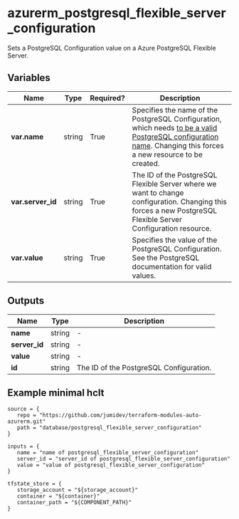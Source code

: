 # azurerm_postgresql_flexible_server_configuration

Sets a PostgreSQL Configuration value on a Azure PostgreSQL Flexible Server.

## Variables

| Name | Type | Required? |  Description |
| ---- | ---- | --------- |  ----------- |
| **var.name** | string | True | Specifies the name of the PostgreSQL Configuration, which needs [to be a valid PostgreSQL configuration name](https://www.postgresql.org/docs/current/static/sql-syntax-lexical.html#SQL-SYNTAX-IDENTIFIER). Changing this forces a new resource to be created. | 
| **var.server_id** | string | True | The ID of the PostgreSQL Flexible Server where we want to change configuration. Changing this forces a new PostgreSQL Flexible Server Configuration resource. | 
| **var.value** | string | True | Specifies the value of the PostgreSQL Configuration. See the PostgreSQL documentation for valid values. | 



## Outputs

| Name | Type | Description |
| ---- | ---- | --------- | 
| **name** | string  | - | 
| **server_id** | string  | - | 
| **value** | string  | - | 
| **id** | string  | The ID of the PostgreSQL Configuration. | 

## Example minimal hclt

```hcl
source = {
   repo = "https://github.com/jumidev/terraform-modules-auto-azurerm.git" 
   path = "database/postgresql_flexible_server_configuration" 
}

inputs = {
   name = "name of postgresql_flexible_server_configuration" 
   server_id = "server_id of postgresql_flexible_server_configuration" 
   value = "value of postgresql_flexible_server_configuration" 
}

tfstate_store = {
   storage_account = "${storage_account}" 
   container = "${container}" 
   container_path = "${COMPONENT_PATH}" 
}


```